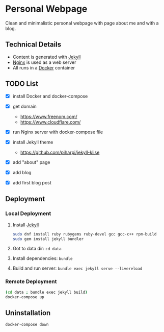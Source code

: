 # Personal Webpage

Clean and minimalistic personal webpage with page about me and with a blog.

## Technical Details

* Content is generated with [Jekyll][1]
* [Nginx][2] is used as a web server
* All runs in a [Docker][3] container

## TODO List

- [x] install Docker and docker-compose
- [x] get domain

    * https://www.freenom.com/
    * https://www.cloudflare.com/

- [x] run Nginx server with docker-compose file
- [x] install Jekyll theme

    * https://github.com/piharpi/jekyll-klise

- [x] add "about" page
- [x] add blog
- [x] add first blog post 

## Deployment

### Local Deployment

1. Install [Jekyll](https://jekyllrb.com/docs/installation/)

    ```bash
    sudo dnf install ruby rubygems ruby-devel gcc gcc-c++ rpm-build
    sudo gem install jekyll bundler
    ````

2. Got to data dir: `cd data`
3. Install dependencies: `bundle`
4. Build and run server: `bundle exec jekyll serve --livereload`

### Remote Deployment

```bash
(cd data ; bundle exec jekyll build)
docker-compose up
```

## Uninstallation

```bash
docker-compose down
```

[1]: https://jekyllrb.com/
[2]: https://www.nginx.com/
[3]: https://www.docker.com/
